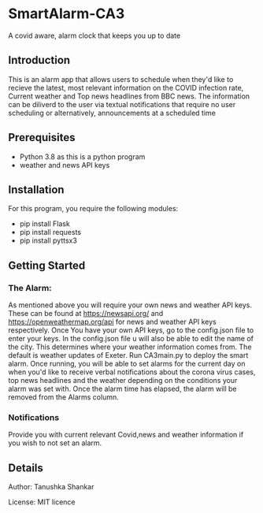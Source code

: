 # SmartAlarm-CA3
A covid aware, alarm clock that keeps you up to date
## Introduction
This is an alarm app that allows users to schedule when they'd like to recieve the latest, most relevant information on the COVID infection rate, Current weather and Top news headlines from BBC news.
The information can be diliverd to the user via textual notifications that require no user scheduling or alternatively, announcements at a scheduled time
## Prerequisites
- Python 3.8 as this is a python program
- weather and news API keys
## Installation 
For this program, you require the following modules:
- pip install Flask
- pip install requests
- pip install pyttsx3

## Getting Started
### The Alarm:
As mentioned above you will require your own news and weather API keys. These can be found at https://newsapi.org/ and https://openweathermap.org/api for news and weather API keys respectively.
Once You have your own API keys, go to the config.json file to enter your keys. In the config.json file u will also be able to edit the name of the city. This determines where your weather information comes from. The default is weather updates of Exeter.
Run CA3main.py to deploy the smart alarm.
Once running, you will be able to set alarms for the current day on when you'd like to receive verbal notifications about the corona virus cases, top news headlines and the weather depending on the conditions your alarm was set with. Once the alarm time has elapsed, the alarm will be removed from the Alarms column.
### Notifications 
Provide you with current relevant Covid,news and weather information if you wish to not set an alarm.
## Details
Author: Tanushka Shankar

License: MIT licence 
